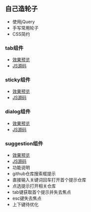 ## 自己造轮子
 - 使用jQuery
 - 手写常用轮子
 - CSS简约

### tab组件
 - [效果预览](https://ninesean.github.io/practice-components/demos/tab.html)
 - [JS源码](https://github.com/nineSean/practice-components/blob/master/lib/tab.js)
 
### sticky组件
 - [效果预览](https://ninesean.github.io/practice-components/demos/sticky.html)
 - [JS源码](https://github.com/nineSean/practice-components/blob/master/lib/sticky.js)
 
### dialog组件
 - [效果预览](https://ninesean.github.io/practice-components/demos/dialog.html)
 - [JS源码](https://github.com/nineSean/practice-components/blob/master/lib/dialog.js)

### suggestion组件
 - [效果预览](https://ninesean.github.io/practice-components/demos/suggestion.html)
 - [JS源码](https://github.com/nineSean/practice-components/blob/master/lib/suggestion.js)
 - 功能说明
  - github仓库搜索框提示
  - 直接输入关键词回车打开首个提示仓库
  - 点选提示打开相关仓库
  - tab键获取首个提示并失去焦点
  - esc键失去焦点
  - 上下键待优化
